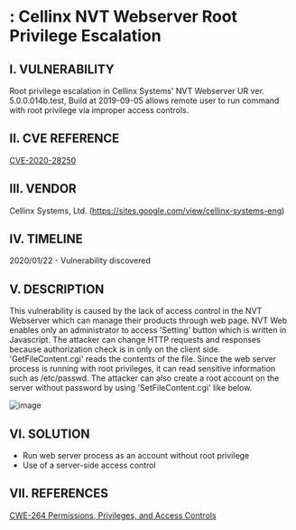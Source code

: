 # : Cellinx NVT Webserver Root Privilege Escalation


I. VULNERABILITY
-------------------------
Root privilege escalation in Cellinx Systems' NVT Webserver UR ver. 5.0.0.014b.test, Build at 2019-09-05 allows remote user to run command with root privilege via improper access controls.


II. CVE REFERENCE
-------------------------
[CVE-2020-28250](https://cve.mitre.org/cgi-bin/cvename.cgi?name=CVE-2020-28250)

III. VENDOR
-------------------------
Cellinx Systems, Ltd. (https://sites.google.com/view/cellinx-systems-eng)


IV. TIMELINE
-------------------------
2020/01/22 - Vulnerability discovered


V. DESCRIPTION
-------------------------
This vulnerability is caused by the lack of access control in the NVT Webserver which can manage their products through web page.
NVT Web enables only an administrator to access 'Setting' button which is written in Javascript. The attacker can change HTTP requests and responses because authorization check is in only on the client side. 
'GetFileContent.cgi' reads the contents of the file. Since the web server process is running with root privileges, it can read sensitive information such as /etc/passwd.
The attacker can also create a root account on the server without password by using 'SetFileContent.cgi' like below.

![image](https://user-images.githubusercontent.com/4977656/75419446-2f6fea80-5979-11ea-8ce6-974f79f4ec9a.png)


VI. SOLUTION
-------------------------
- Run web server process as an account without root privilege
- Use of a server-side access control


VII. REFERENCES
-------------------------

[CWE-264 Permissions, Privileges, and Access Controls](https://cwe.mitre.org/data/definitions/264.html)
